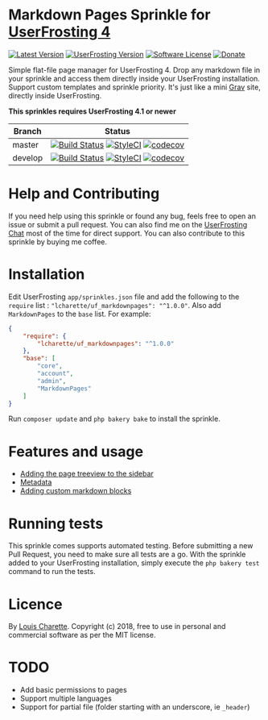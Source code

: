 # Markdown Pages Sprinkle for [UserFrosting 4](https://www.userfrosting.com)

[![Latest Version](https://img.shields.io/github/release/lcharette/UF_MarkdownPages.svg)](https://github.com/lcharette/UF_MarkdownPages/releases)
[![UserFrosting Version](https://img.shields.io/badge/UserFrosting->=%204.1.16-brightgreen.svg)](https://github.com/userfrosting/UserFrosting)
[![Software License](https://img.shields.io/badge/license-MIT-brightgreen.svg)](LICENSE.md)
[![Donate](https://img.shields.io/badge/Donate-Buy%20Me%20a%20Coffee-blue.svg)](https://ko-fi.com/A7052ICP)

Simple flat-file page manager for UserFrosting 4. Drop any markdown file in your sprinkle and access them directly inside your UserFrosting installation. Support custom templates and sprinkle priority. It's just like a mini [Grav](https://getgrav.org) site, directly inside UserFrosting.

**This sprinkles requires UserFrosting 4.1 or newer**

| Branch | Status |
| ------ | ------ |
| master | [![Build Status](https://github.com/lcharette/UF_MarkdownPages/workflows/Build/badge.svg?branch=master)](https://github.com/lcharette/UF_MarkdownPages/actions?query=workflow%3ABuild)  [![StyleCI](https://styleci.io/repos/121700467/shield?branch=master&style=flat)](https://styleci.io/repos/121700467)  [![codecov](https://codecov.io/gh/lcharette/UF_MarkdownPages/branch/master/graph/badge.svg)](https://codecov.io/gh/lcharette/UF_MarkdownPages)
| develop | [![Build Status](https://github.com/lcharette/UF_MarkdownPages/workflows/Build/badge.svg?branch=master)](https://github.com/lcharette/UF_MarkdownPages/actions?query=workflow%3ABuild)  [![StyleCI](https://styleci.io/repos/121700467/shield?branch=develop&style=flat)](https://styleci.io/repos/121700467) [![codecov](https://codecov.io/gh/lcharette/UF_MarkdownPages/branch/develop/graph/badge.svg)](https://codecov.io/gh/lcharette/UF_MarkdownPages)

# Help and Contributing

If you need help using this sprinkle or found any bug, feels free to open an issue or submit a pull request. You can also find me on the [UserFrosting Chat](https://chat.userfrosting.com/) most of the time for direct support. You can also contribute to this sprinkle by buying me coffee.

# Installation
Edit UserFrosting `app/sprinkles.json` file and add the following to the `require` list : `"lcharette/uf_markdownpages": "^1.0.0"`. Also add `MarkdownPages` to the `base` list. For example:

```json
{
    "require": {
        "lcharette/uf_markdownpages": "^1.0.0"
    },
    "base": [
        "core",
        "account",
        "admin",
        "MarkdownPages"
    ]
}
```

Run `composer update` and `php bakery bake` to install the sprinkle.

# Features and usage

* [Adding the page treeview to the sidebar](docs/SidebarTreeView.md)
* [Metadata](docs/Metadata.md)
* [Adding custom markdown blocks](docs/Extending-Parsedown.md)

# Running tests

This sprinkle comes supports automated testing. Before submitting a new Pull Request, you need to make sure all tests are a go. With the sprinkle added to your UserFrosting installation, simply execute the `php bakery test` command to run the tests.

# Licence

By [Louis Charette](https://github.com/lcharette). Copyright (c) 2018, free to use in personal and commercial software as per the MIT license.

# TODO
- Add basic permissions to pages
- Support multiple languages
- Support for partial file (folder starting with an underscore, ie `_header`)